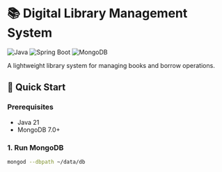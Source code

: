 # 📚 Digital Library Management System

![Java](https://img.shields.io/badge/Java-21-%23ED8B00?logo=openjdk)
![Spring Boot](https://img.shields.io/badge/Spring_Boot-3.2-%236DB33F?logo=spring)
![MongoDB](https://img.shields.io/badge/MongoDB-7.0-%2347A248?logo=mongodb)

A lightweight library system for managing books and borrow operations.

## 🚀 Quick Start

### Prerequisites
- Java 21
- MongoDB 7.0+

### 1. Run MongoDB
```bash
mongod --dbpath ~/data/db


